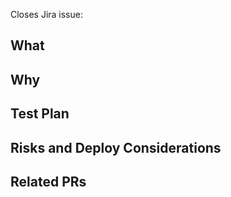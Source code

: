 Closes Jira issue: <!-- put ticket link here -->

## What

<!-- Explain or list the changes. -->

## Why

<!-- Explain why these changes are needed and why you chose this approach to solve the issue described in the ticket. -->

## Test Plan

<!-- Document what automated tests you added to test this change -->
<!-- Add step-by-step instructions on how you tested this change. -->

## Risks and Deploy Considerations

<!-- Are there any risks inherent in merges and deplolying this code? Are there any special deploy considerations? -->

## Related PRs

<!-- List any related PR links here. -->